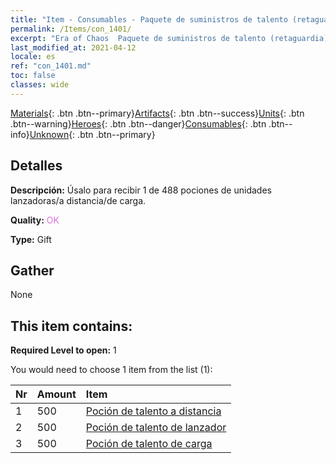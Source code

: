 ```yaml
---
title: "Item - Consumables - Paquete de suministros de talento (retaguardia)"
permalink: /Items/con_1401/
excerpt: "Era of Chaos  Paquete de suministros de talento (retaguardia)"
last_modified_at: 2021-04-12
locale: es
ref: "con_1401.md"
toc: false
classes: wide
---
```

 [Materials](/es/Items/){: .btn .btn--primary}[Artifacts](/es/Items/Artifacts/){: .btn .btn--success}[Units](/es/Items/Units/){: .btn .btn--warning}[Heroes](/es/Items/Heroes/){: .btn .btn--danger}[Consumables](/es/Items/Consumables/){: .btn .btn--info}[Unknown](/es/Items/Unknown/){: .btn .btn--primary}

## Detalles
 **Descripción:** Úsalo para recibir 1 de 488 pociones de unidades lanzadoras/a distancia/de carga.

 **Quality:** <span style="color: #DA70D6">OK</span>

 **Type:** Gift

## Gather

  None

## This item contains:

 **Required Level to open:** 1

 You would need to choose 1 item from the list (1):

  | Nr | Amount |     Item    |
  |:---|:-------|:------------|
  | 1 | 500 | [Poción de talento a distancia](/es/Items/con_789/) | 
  | 2 | 500 | [Poción de talento de lanzador](/es/Items/con_790/) | 
  | 3 | 500 | [Poción de talento de carga](/es/Items/con_788/) | 
